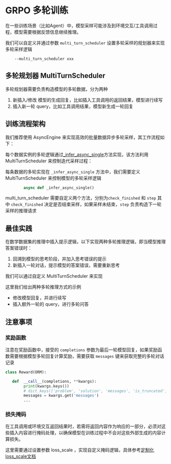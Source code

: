 # GRPO 多轮训练

在一些训练场景（比如Agent）中，模型采样可能涉及到环境交互/工具调用过程，模型需要根据反馈信息继续推理。

我们可以自定义并通过参数 `multi_turn_scheduler` 设置多轮采样的规划器来实现多轮采样逻辑
```
    --multi_turn_scheduler xxx
```


## 多轮规划器 MultiTurnScheduler
多轮规划器需要负责构造模型的多轮数据，分为两种
1. 新插入/修改 模型的生成回复，比如插入工具调用的返回结果，模型进行续写
2. 插入新一轮 query，比如工具调用结果，模型新生成一轮回复


## 训练流程架构

我们推荐使用 AsyncEngine 来实现高效的批量数据异步多轮采样，其工作流程如下：

每个数据实例的多轮逻辑通过[_infer_async_single]()方法实现，该方法利用 MultiTurnScheduler 来控制迭代采样过程：

每条数据的多轮实现在 `_infer_async_single` 方法中，我们需要定义 MultiTurnScheduler 来控制模型的多轮采样逻辑

```python
        async def _infer_async_single()
```


multi_turn_scheduler 需要自定义两个方法，分别为`check_finished` 和 `step`
其中 `check_finished` 决定是否结束采样，如果采样未结束，`step` 负责构造下一轮采样的推理请求


## 最佳实践
在数学数据集的推理中插入提示逻辑，以下实现两种多轮推理逻辑，即当模型推理答案错误时：
1. 回溯到模型的思考阶段，并加入思考错误的提示
2. 新插入一轮对话，提示模型的答案错误，需要重新思考

我们可以通过自定义 MultiTurnScheduler 来实现

这里我们给出两种多轮推理方式的示例

- 修改模型回复，并进行续写
- 插入额外一轮的 query，进行多轮问答

## 注意事项

### 奖励函数
注意在奖励函数中，接受的 `completions` 参数为最后一轮模型回复，如果奖励函数需要根据模型多轮回复计算奖励，需要获取 `messages` 键来获取完整的多轮对话记录

```python
class Reward(ORM):

   def  __call__(completions, **kwargs):
        print(kwargs.keys())
        # dict_keys(['problem', 'solution', 'messages', 'is_truncated'])
        messages = kwargs.get('messages')
        ...
```


### 损失掩码
在工具调用或环境交互返回结果时，若需将返回内容作为响应的一部分，必须对这些插入内容进行掩码处理，以确保模型在训练过程中不会对这些外部生成的内容计算损失。

这里需要通过设置参数 loss_scale ，实现自定义掩码逻辑，具体参考[定制化loss_scale文档](../../../Customization/插件化.md#定制化loss_scale)
